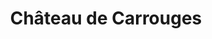 ---
guid: "fb9b29074b82"
title: "Château de Carrouges"
latlng: "48.560129, -0.154366"
videoId: "cnIZMSzu0OQ" 
---